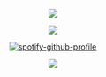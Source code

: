<div id="header" align="center">

<div id="header" align="center">

![](https://komarev.com/ghpvc/?username=l0uscent&label=⠀⠀⠀✶⠀⠀⠀&style=plastic&color=bf2c45)

<div id="header" align="center">

<img src="https://i.pinimg.com/originals/f6/df/c4/f6dfc43f24aedb1aca7ccb19dff25741.gif">

<div id="header" align="center">

<div id="header" align="center">

<div id="header" align="center">

[![spotify-github-profile](https://spotify-github-profile.kittinanx.com/api/view?uid=ti23gqydwoquypxd9xhohr7rf&cover_image=true&theme=natemoo-re&show_offline=false&background_color=d3c5c5&interchange=false&bar_color=e7fb50&bar_color_cover=false)](https://github.com/kittinan/spotify-github-profile)

<div id="header" align="center">

<img src="https://dividers.crd.co/assets/images/gallery05/9af3c7c4.gif?v=05d33f91">
